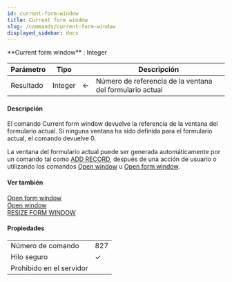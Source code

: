 ```yaml
---
id: current-form-window
title: Current form window
slug: /commands/current-form-window
displayed_sidebar: docs
---
```


<!--REF #_command_.Current form window.Syntax-->**Current form window**  : Integer<!-- END REF-->
<!--REF #_command_.Current form window.Params-->
| Parámetro | Tipo |  | Descripción |
| --- | --- | --- | --- |
| Resultado | Integer | &#8592; | Número de referencia de la ventana del formulario actual |

<!-- END REF-->

#### Descripción 

<!--REF #_command_.Current form window.Summary-->El comando Current form window devuelve la referencia de la ventana del formulario actual.<!-- END REF--> Si ninguna ventana ha sido definida para el formulario actual, el comando devuelve 0.

La ventana del formulario actual puede ser generada automáticamente por un comando tal como [ADD RECORD](add-record.md "ADD RECORD"), después de una acción de usuario o utilizando los comandos [Open window](open-window.md "Open window") u [Open form window](open-form-window.md "Open form window"). 

#### Ver también 

[Open form window](open-form-window.md)  
[Open window](open-window.md)  
[RESIZE FORM WINDOW](resize-form-window.md)  

#### Propiedades
|  |  |
| --- | --- |
| Número de comando | 827 |
| Hilo seguro | &check; |
| Prohibido en el servidor ||



